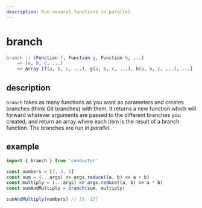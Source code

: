 ```yaml
---
description: Run several functions in parallel
---
```


# branch

```erlang
branch :: (Function f, Function g, Function h, ...)
    => (a, b, c, ...)
    => Array [f(a, b, c, ...), g(a, b, c, ...), h(a, b, c, ...), ...]
```

## description

`branch` takes as many functions as you want as parameters and creates branches \(think Git branches\) with them. It returns a new function which will forward whatever arguments are passed to the different branches you created, and return an array where each item is the result of a branch function. The branches are run in _parallel_.

## example

```javascript
import { branch } from 'conductor'

const numbers = [1, 3, 5]
const sum = (...args) => args.reduce((a, b) => a + b)
const multiply = (...args) => args.reduce((a, b) => a * b)
const sumAndMultiply = branch(sum, multiply)

sumAndMultiply(numbers) // [9, 15]
```

